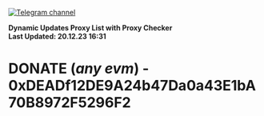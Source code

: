 [![Telegram channel](https://img.shields.io/endpoint?url=https://runkit.io/damiankrawczyk/telegram-badge/branches/master?url=https://t.me/n4z4v0d)](https://t.me/n4z4v0d) 

**Dynamic Updates Proxy List with Proxy Checker**  
**Last Updated: 20.12.23 16:31**

# DONATE (_any evm_) - 0xDEADf12DE9A24b47Da0a43E1bA70B8972F5296F2
